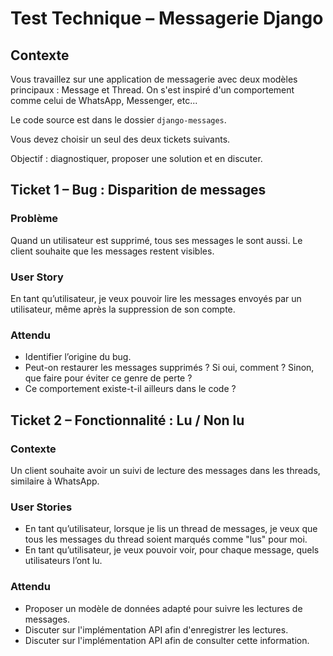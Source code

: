 # Test Technique – Messagerie Django
## Contexte
Vous travaillez sur une application de messagerie avec deux modèles principaux : Message et Thread.
On s'est inspiré d'un comportement comme celui de WhatsApp, Messenger, etc...

Le code source est dans le dossier `django-messages`.

Vous devez choisir un seul des deux tickets suivants. 

Objectif : diagnostiquer, proposer une solution et en discuter.

## Ticket 1 – Bug : Disparition de messages
### Problème
Quand un utilisateur est supprimé, tous ses messages le sont aussi. Le client souhaite que les messages restent visibles.

### User Story

En tant qu’utilisateur, je veux pouvoir lire les messages envoyés par un utilisateur, même après la suppression de son compte.

### Attendu

- Identifier l’origine du bug.
- Peut-on restaurer les messages supprimés ? Si oui, comment ? Sinon, que faire pour éviter ce genre de perte ?
- Ce comportement existe-t-il ailleurs dans le code ?

## Ticket 2 – Fonctionnalité : Lu / Non lu
### Contexte

Un client souhaite avoir un suivi de lecture des messages dans les threads, similaire à WhatsApp.

### User Stories

- En tant qu’utilisateur, lorsque je lis un thread de messages, je veux que tous les messages du thread soient marqués comme "lus" pour moi.
- En tant qu’utilisateur, je veux pouvoir voir, pour chaque message, quels utilisateurs l’ont lu.

### Attendu

- Proposer un modèle de données adapté pour suivre les lectures de messages.
- Discuter sur l'implémentation API afin d'enregistrer les lectures.
- Discuter sur l'implémentation API afin de consulter cette information.

